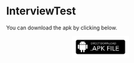 # InterviewTest
You can download the apk by clicking below.
<p align="center"><a href="https://drive.google.com/file/d/1_rDdMavdxUWZje3fat7msaht-7KloSKZ/view?usp=drivesdk" class="button big">
<img src="app/src/main/res/drawable/download_apk.png" width="30%" height="30%"></a></p>
